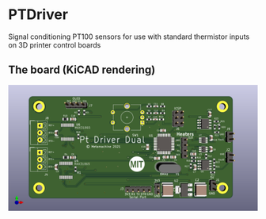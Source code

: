 # PTDriver
Signal conditioning PT100 sensors for use with standard thermistor inputs on 3D printer control boards

## The board (KiCAD rendering)
![The board](/ptdriver.png)
